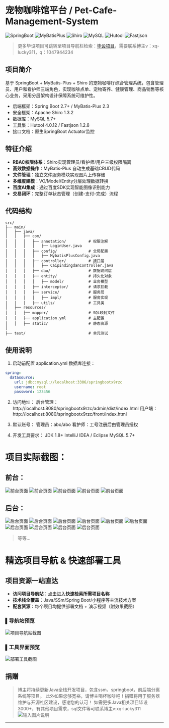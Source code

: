 # 宠物咖啡馆平台 / Pet-Cafe-Management-System

![SpringBoot](https://img.shields.io/badge/SpringBoot-2.7+-brightgreen)
![MyBatisPlus](https://img.shields.io/badge/MyBatisPlus-2.3-blue)
![Shiro](https://img.shields.io/badge/Shiro-1.3.2-orange)
![MySQL](https://img.shields.io/badge/MySQL-5.7+-blueviolet)
![Hutool](https://img.shields.io/badge/Hutool-4.0.12-green)
![Fastjson](https://img.shields.io/badge/Fastjson-1.2.8-yellowgreen)

> 更多毕设项目可跳转至项目导航栏检索：[毕设项目](http://sysadmin.3vfree.vip)，需要联系博主v：xq-lucky311，q：1047944234

## 项目简介  
基于 SpringBoot + MyBatis-Plus + Shiro 的宠物咖啡厅综合管理系统，包含管理员、用户和看护师三端角色，实现咖啡点单、宠物寄养、健康管理、商品销售等核心业务，采用分层架构设计保障系统可维护性。

  
- 后端框架：Spring Boot 2.7+ / MyBatis-Plus 2.3  
- 安全框架：Apache Shiro 1.3.2  
- 数据库：MySQL 5.7+  
- 工具集：Hutool 4.0.12 / Fastjson 1.2.8  
- 接口文档：原生SpringBoot Actuator监控  

## 特征介绍  
- **RBAC权限体系**：Shiro实现管理员/看护师/用户三级权限隔离  
- **高效数据操作**：MyBatis-Plus 自动生成基础CRUD代码  
- **文件管理**：独立文件服务模块实现图片上传存储  
- **多维度建模**：VO/Model/Entity分层处理数据转换  
- **百度AI集成**：通过百度SDK实现智能图像识别能力  
- **交易闭环**：完整订单状态管理（创建-支付-完成）流程  

## 代码结构
```
src/
├── main/
│   ├── java/
│   │   ├── com/
│   │   │   ├── annotation/          # 权限注解
│   │   │   │   ├── LoginUser.java
│   │   │   ├── config/              # 全局配置
│   │   │   │   ├── MybatisPlusConfig.java  
│   │   │   ├── controller/          # 接口层
│   │   │   │   ├── CaipindingdanController.java
│   │   │   ├── dao/                 # 数据访问层
│   │   │   ├── entity/              # 持久化对象
│   │   │   │   ├── model/           # 业务模型
│   │   │   ├── interceptor/         # 请求拦截
│   │   │   ├── service/             # 服务层
│   │   │   │   ├── impl/            # 服务实现
│   │   │   ├── utils/               # 工具类
│   ├── resources/
│   │   ├── mapper/                  # SQL映射文件
│   │   ├── application.yml          # 主配置
│   │   ├── static/                  # 静态资源
│
├── test/                            # 单元测试
```
## 使用说明
1. 启动前配置 application.yml 数据库连接：
```yaml
spring:
  datasource:
    url: jdbc:mysql://localhost:3306/springbootx9rzc
    username: root
    password: 123456
```

2. 访问地址：
后台管理：http://localhost:8080/springbootx9rzc/admin/dist/index.html
用户端：http://localhost:8080/springbootx9rzc/front/index.html

3. 默认账号：
管理员：abo/abo
看护师：工号注册后由管理员授权

4. 开发工具要求：
JDK 1.8+
IntelliJ IDEA / Eclipse
MySQL 5.7+

# 项目实际截图：

## 前台：
![前台页面](xx/prefix/1.png)
![前台页面](xx/prefix/2.png)
![前台页面](xx/prefix/3.png)
![前台页面](xx/prefix/4.png)
![前台页面](xx/prefix/5.png)

## 后台：
![后台页面](xx/suffix/1.png)
![后台页面](xx/suffix/10.png)
![后台页面](xx/suffix/2.png)
![后台页面](xx/suffix/3.png)
![后台页面](xx/suffix/4.png)
![后台页面](xx/suffix/5.png)
![后台页面](xx/suffix/6.png)
![后台页面](xx/suffix/7.png)
![后台页面](xx/suffix/8.png)
![后台页面](xx/suffix/9.png)

> 等等...

# 精选项目导航 & 快速部署工具
## 项目资源一站直达
- ​**访问项目导航站**：[点击进入](http://sysadmin.3vfree.vip)**快速检索所需项目名称**
- ​**技术栈全覆盖**：Java/SSm/Spring Boot/小程序等主流技术方案
- ​**配套资源**：每个项目均提供部署文档 + 演示视频（附效果截图）

### ▌导航站预览
![项目导航站截图](项目检索工具.png)

### ▌工具界面预览
![部署工具截图](一键部署工具.png)

## 捐赠
> 博主将持续更新Java全栈开发项目，包含ssm，springboot，前后端分离系统等项目。
> 此外如果您够宽裕，请博主喝杯咖啡吧！捐赠将用于服务器维护与开源社区建设，感谢您的认可！
> 如需更多Java相关项目毕设3000+，有其他项目需求，sql文件等可联系博主v:xq-lucky311
![输入图片说明](%E7%91%9E%E5%B9%B8%EF%BC%81%E7%91%9E%E5%B9%B8%EF%BC%81.png)
---
